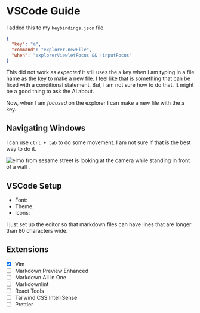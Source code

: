 # VSCode Guide

I added this to my `keybindings.json` file.

```json
{
  "key": "a",
  "command": "explorer.newFile",
  "when": "explorerViewletFocus && !inputFocus"
}
```

This did not work as _expected_ it still uses the `a` key when I am typing in a file name as the key to make a new file. I feel like that is something that can be fixed with a conditional statement. But, I am not sure how to do that. It might be a good thing to ask the AI about.

Now, when I am _focused_ on the explorer I can make a new file with the `a` key.

## Navigating Windows

I can use `ctrl + tab` to do some movement. I am not sure if that is the best way to do it.

![elmo from sesame street is looking at the camera while standing in front of a wall .](https://media.tenor.com/RYvCCepol0gAAAAC/elmo-shrug.gif)

## VSCode Setup

- Font:
- Theme:
- Icons:

I just set up the editor so that markdown files can have lines that are longer than 80 characters wide.

## Extensions

- [x] Vim
- [ ] Markdown Preview Enhanced
- [ ] Markdown All in One
- [ ] Markdownlint
- [ ] React Tools
- [ ] Tailwind CSS IntelliSense
- [ ] Prettier
